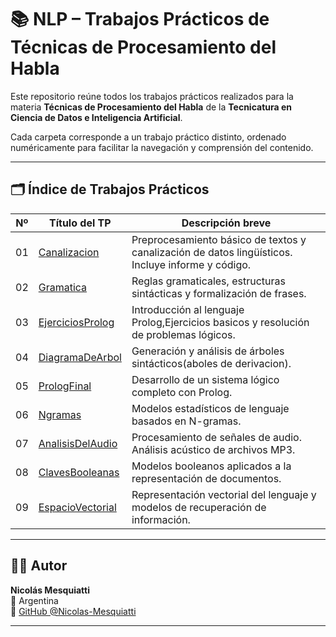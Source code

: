 # 📚 NLP – Trabajos Prácticos de Técnicas de Procesamiento del Habla

Este repositorio reúne todos los trabajos prácticos realizados para la materia **Técnicas de Procesamiento del Habla** de la **Tecnicatura en Ciencia de Datos e Inteligencia Artificial**.

Cada carpeta corresponde a un trabajo práctico distinto, ordenado numéricamente para facilitar la navegación y comprensión del contenido.

---

## 🗂️ Índice de Trabajos Prácticos

| Nº  | Título del TP                  | Descripción breve |
|-----|-------------------------------|--------------------|
| 01  | [Canalizacion](01-Canalizacion/) | Preprocesamiento básico de textos y canalización de datos lingüísticos. Incluye informe y código. |
| 02  | [Gramatica](02-Gramatica/)       | Reglas gramaticales, estructuras sintácticas y formalización de frases. |
| 03  | [EjerciciosProlog](03-EjerciciosProlog/) | Introducción al lenguaje Prolog,Ejercicios basicos y resolución de problemas lógicos. |
| 04  | [DiagramaDeArbol](04-DiagramaDeArbol/) | Generación y análisis de árboles sintácticos(aboles de derivacion). |
| 05  | [PrologFinal](05-PrologFinal/)   | Desarrollo de un sistema lógico completo con Prolog. |
| 06  | [Ngramas](06-Ngramas/)           | Modelos estadísticos de lenguaje basados en N-gramas. |
| 07  | [AnalisisDelAudio](07-AnalisisDelAudio/) | Procesamiento de señales de audio. Análisis acústico de archivos MP3. |
| 08  | [ClavesBooleanas](08-ClavesBooleanas/) | Modelos booleanos aplicados a la representación de documentos. |
| 09  | [EspacioVectorial](09-EspacioVectorial/) | Representación vectorial del lenguaje y modelos de recuperación de información. |

---

## 👨‍💻 Autor

**Nicolás Mesquiatti**  
📍 Argentina  
🔗 [GitHub @Nicolas-Mesquiatti](https://github.com/Nicolas-Mesquiatti)

---

